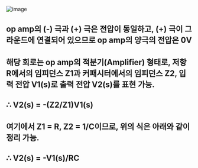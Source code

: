 ![image](https://github.com/moonsungang/homework-solution/assets/144924760/9df49c05-65ac-4cf4-b64b-26c048c943ed)

## op amp의 (-) 극과 (+) 극은 전압이 동일하고, (+) 극이 그라운드에 연결되어 있으므로 op amp의 양극의 전압은 0V
## 해당 회로는 op amp의 적분기(Amplifier) 형태로, 저항 R에서의 임피던스 Z1과 커패시터에서의 임피던스 Z2, 입력 전압 V1(s)로 출력 전압 V2(s)를 표현 가능.
## ∴ V2(s) = -(Z2/Z1)V1(s)
## 여기에서 Z1 = R, Z2 = 1/C이므로, 위의 식은 아래와 같이 정리 가능.
## ∴ V2(s) = -V1(s)/RC
